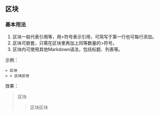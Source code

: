 ## 区块

### 基本用法
1. 区块一般代表引用等，用>符号表示引用，可简写于第一行也可每行添加。
2. 区块可嵌套，只需在区块里再加上同等数量的>符号。
3. 区块内可使用其他Markdown语法，包括标题、列表等。

示例：
```
> 区块
> > 区块区块
```

效果：
> 区块
> > 区块区块
